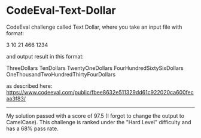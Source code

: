CodeEval-Text-Dollar
====================

CodeEval challenge called Text Dollar, where you take an input file with format:

3
10
21
466
1234

and output result in this format:

ThreeDollars
TenDollars
TwentyOneDollars
FourHundredSixtySixDollars
OneThousandTwoHundredThirtyFourDollars

as described here: https://www.codeeval.com/public/fbee8632e511329dd61c922020ca600fecaa3f83/

-----

My solution passed with a score of 97.5 (I forgot to change the output to CamelCase). This challenge is ranked under the "Hard Level" difficulty and has a 68% pass rate.
